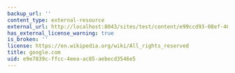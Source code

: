 ```yaml
---
backup_url: ''
content_type: external-resource
external_url: http://localhost:8043/sites/test/content/e99ccd93-08ef-46f3-9eb4-ddd64c10b441/?ocw_resource_link_uuid=e99ccd93-08ef-46f3-9eb4-ddd64c10b441&ocw_resource_link_suffix=
has_external_license_warning: true
is_broken: ''
license: https://en.wikipedia.org/wiki/All_rights_reserved
title: google.com
uid: e9e7839c-ffcc-4eea-ac85-aebecd3546e5
---
```

